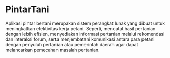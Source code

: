 # PintarTani
Aplikasi pintar bertani merupakan sistem perangkat lunak yang dibuat untuk meningkatkan efektivitas kerja petani. Seperti, mencatat hasil pertanian dengan lebih efisien, menyediakan informasi pertanian melalui rekomendasi dan interaksi forum, serta menjembatani komunikasi antara para petani dengan penyuluh pertanian atau pemerintah daerah agar dapat melancarkan pemecahan masalah pertanian.
